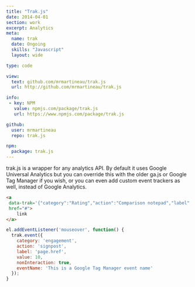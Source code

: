 ```yaml
---
title: "Trak.js"
date: 2014-04-01
section: work
excerpt: Analytics
meta:
  name: trak
  date: Ongoing
  skills: "Javascript"
  layout: wide

type: code

view:
  text: github.com/mrmartineau/trak.js
  url: http://github.com/mrmartineau/trak.js

info:
 - key: NPM
   value: npmjs.com/package/trak.js
   url: https://www.npmjs.com/package/trak.js

github:
  user: mrmartineau
  repo: trak.js

npm:
  package: trak.js
---
```

trak.js is a wrapper for any analytics API. By default it uses Google Universal Analytics but you can override this with the older ga.js or Google Tag Manager if you wish, or you can even add custom event trackers as well, instead of Google Analytics.


```html
<a
 data-trak='{"category":"Rating","action":"Comparison notepad","label":"Up"}'
 href="#">
	link
</a>
```

```js
el.addEventListener('mouseover', function() {
  trak.event({
    category: 'engagement',
    action: 'signpost',
    label: 'page.href',
    value: 10,
    nonInteraction: true,
    eventName: 'This is a Google Tag Manager event name'
  });
}
```
